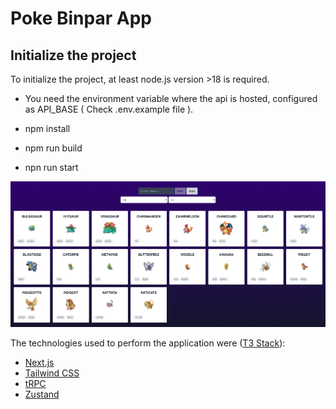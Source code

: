 # Poke Binpar App

## Initialize the project

To initialize the project, at least node.js version >18 is required.

- You need the environment variable where the api is hosted, configured as API_BASE ( Check .env.example file ).

- npm install
- npm run build
- npn run start

![alt text](./image.png)

The technologies used to perform the application were ([T3 Stack](https://create.t3.gg/)):

- [Next.js](https://nextjs.org)
- [Tailwind CSS](https://tailwindcss.com)
- [tRPC](https://trpc.io)
- [Zustand](https://github.com/pmndrs/zustand)
